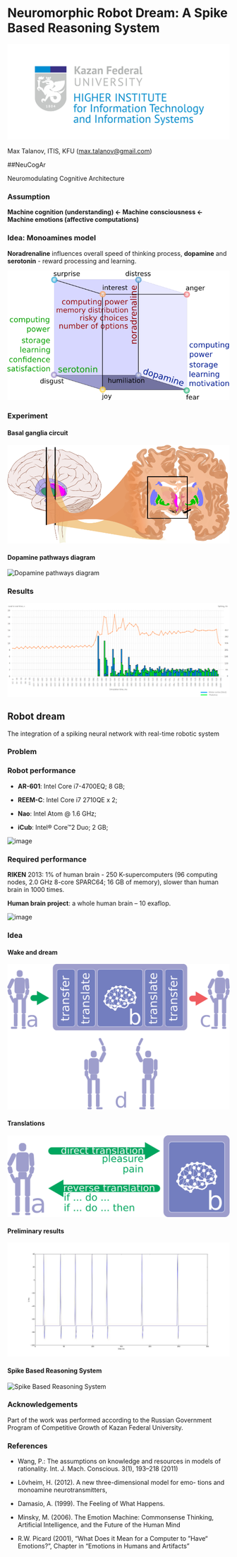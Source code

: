 # Neuromorphic Robot Dream: A Spike Based Reasoning System

![ITIS logo](ITIS_logo_bright.jpg)

Max Talanov, ITIS, KFU (max.talanov@gmail.com)

##NeuCogAr

Neuromodulating Cognitive Architecture

### Assumption

**Machine cognition (understanding) <- Machine consciousness <- Machine emotions (affective computations)**

### Idea: Monoamines model

**Noradrenaline** influences overall speed of thinking process, **dopamine** and **serotonin** - reward processing and learning.

![Computing system parameters mapping](figure3_cube_of_parameters_front.png)

### Experiment

#### Basal ganglia circuit

![Basal ganglia circuit](Basal_ganglia_circuits_cropped.png)


#### Dopamine pathways diagram

![Dopamine pathways diagram](dopamine_diagram.png)

### Results

![Fear simulation results](result.png)

## Robot dream

The integration of a spiking neural network with real-time robotic system

### Problem

### Robot performance


-   **AR-601**: Intel Core i7-4700EQ; 8 GB;

-   **REEM-C**: Intel Core i7 2710QE x 2;

-   **Nao**: Intel Atom @ 1.6 GHz;

-   **iCub**: Intel® Core™2 Duo; 2 GB;

![image](ASIMO_Conducting.jpg)

### Required performance

**RIKEN** 2013: 1% of human brain - 250 K-supercomputers (96
computing nodes, 2.0 GHz 8-core SPARC64; 16 GB of memory), slower than
human brain in 1000 times.

**Human brain project**: a whole human brain – 10 exaflop.

![image](RIKEN_AICS.jpg)

### Idea

#### Wake and dream

![Robot dream](robot-dream.png)

#### Translations

![Translations](robot-dream_translations.png)

#### Preliminary results

![Pseudo neuronal activity](pseudo-neuronal-activity.jpg)

#### Spike Based Reasoning System

![Spike Based Reasoning System](spiking_reasoning.png)

### Acknowledgements

Part of the work was performed according to the Russian Government Program of Competitive Growth of Kazan Federal University.

### References 

-   Wang, P.: The assumptions on knowledge and resources in models
    of rationality. Int. J. Mach. Conscious. 3(1), 193–218 (2011)

-   Lövheim, H. (2012). A new three-dimensional model for emo- tions and
    monoamine neurotransmitters,

-   Damasio, A. (1999). The Feeling of What Happens.

-   Minsky, M. (2006). The Emotion Machine: Commonsense Thinking,
    Artificial Intelligence, and the Future of the Human Mind

-   R.W. Picard (2001), “What Does it Mean for a Computer to ”Have“
    Emotions?”, Chapter in “Emotions in Humans and Artifacts”
